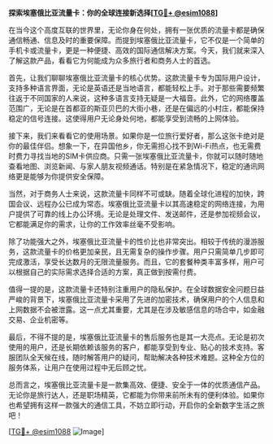 **探索埃塞俄比亚流量卡：你的全球连接新选择[[TG💪+ @esim1088](https://t.me/s/esim1088)]**

在当今这个高度互联的世界里，无论你身在何处，拥有一张优质的流量卡都是确保通信畅通、信息及时的重要保障。而提到埃塞俄比亚流量卡，它不仅是一个简单的手机卡或流量卡，更是一种便捷、高效的国际通信解决方案。今天，我们就来深入了解这款产品，看看它为何能成为众多旅行者和商务人士的首选。

首先，让我们聊聊埃塞俄比亚流量卡的核心优势。这款流量卡专为国际用户设计，支持多种语言界面，无论是英语还是当地语言，都能轻松上手。对于那些需要频繁往返于不同国家的人来说，这种多语言支持无疑是一大福音。此外，它的网络覆盖范围广，无论是在首都亚的斯亚贝巴的大街小巷，还是在偏远的小村庄，都能保持稳定的信号连接。这使得用户无论身处何地，都能享受到流畅的上网体验。

接下来，我们来看看它的使用场景。如果你是一位旅行爱好者，那么这张卡绝对是你的最佳伴侣。想象一下，在异国他乡，你无需担心找不到Wi-Fi热点，也无需费时费力寻找当地的SIM卡供应商。只需一张埃塞俄比亚流量卡，你就可以随时随地查看地图、浏览新闻、与家人朋友视频通话。特别是在紧急情况下，稳定的通讯网络更是能够为你提供安全保障。

当然，对于商务人士来说，这款流量卡同样不可或缺。随着全球化进程的加快，跨国会议、远程办公已成为常态。埃塞俄比亚流量卡以其高速稳定的网络连接，为用户提供了可靠的线上办公环境。无论是处理文件、发送邮件，还是参加视频会议，它都能满足你的需求，让你的工作效率丝毫不受影响。

除了功能强大之外，埃塞俄比亚流量卡的性价比也非常突出。相较于传统的漫游服务，这款流量卡的价格更加亲民，且无需复杂的操作步骤。用户只需简单几步即可完成激活，享受长达数月的无限流量服务。而且，它的套餐种类丰富多样，用户可以根据自己的实际需求选择合适的方案，真正做到按需付费。

值得一提的是，这款流量卡还特别注重用户的隐私保护。在全球数据安全问题日益严峻的背景下，埃塞俄比亚流量卡采用了先进的加密技术，确保用户的个人信息和上网数据不会被泄露。这一点尤其重要，尤其是在涉及敏感信息的场合中，如金融交易、企业机密等。

最后，不得不提的是，埃塞俄比亚流量卡的售后服务也是其一大亮点。无论是初次使用的用户，还是长期依赖该服务的客户，都能享受到专业、贴心的技术支持。客服团队全天候在线，随时解答用户的疑问，帮助解决各种技术难题。这种全方位的服务体系，让用户在使用过程中无后顾之忧。

总而言之，埃塞俄比亚流量卡是一款集高效、便捷、安全于一体的优质通信产品。无论你是旅行达人，还是职场精英，它都能为你带来前所未有的便利体验。如果你也希望拥有这样一款强大的通信工具，不妨立即行动，开启你的全新数字生活之旅吧！

[[TG💪+ @esim1088](https://t.me/s/esim1088) ![Image](https://i.postimg.cc/4NQfJmqS/Snipaste-2025-05-13-00-14-12.png)]
